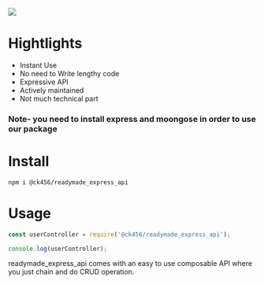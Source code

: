 ![](https://res.cloudinary.com/practicaldev/image/fetch/s--_QMQU86---/c_imagga_scale,f_auto,fl_progressive,h_420,q_auto,w_1000/https://dev-to-uploads.s3.amazonaws.com/i/6dnng3pre04xxdebia1g.png)

# Hightlights
- Instant Use
- No need to Write lengthy code
- Expressive API
- Actively maintained
- Not much technical part

### Note- you need to install express and moongose in order to use our package

# Install

```
npm i @ck456/readymade_express_api
```

# Usage
```js
const userController = require('@ck456/readymade_express_api');

console.log(userController);
```
readymade_express_api comes with an easy to use composable API where you just chain and do CRUD operation.

